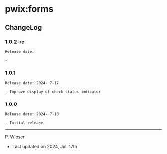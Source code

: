 # pwix:forms

## ChangeLog

### 1.0.2-rc

    Release date: 

    - 

### 1.0.1

    Release date: 2024- 7-17

    - Improve display of check status indicator

### 1.0.0

    Release date: 2024- 7-10

    - Initial release

---
P. Wieser
- Last updated on 2024, Jul. 17th
